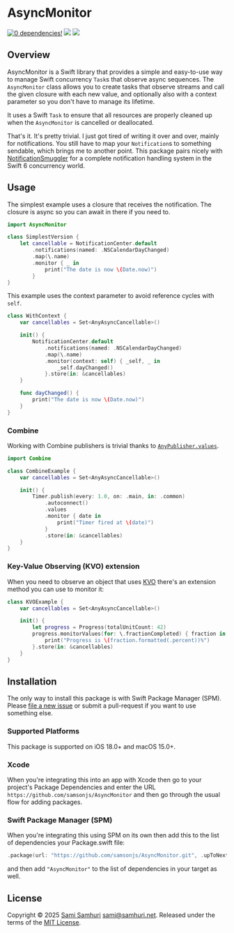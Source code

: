 # AsyncMonitor

[![0 dependencies!](https://0dependencies.dev/0dependencies.svg)](https://0dependencies.dev)
[![](https://img.shields.io/endpoint?url=https%3A%2F%2Fswiftpackageindex.com%2Fapi%2Fpackages%2Fsamsonjs%2FAsyncMonitor%2Fbadge%3Ftype%3Dswift-versions)](https://swiftpackageindex.com/samsonjs/AsyncMonitor)
[![](https://img.shields.io/endpoint?url=https%3A%2F%2Fswiftpackageindex.com%2Fapi%2Fpackages%2Fsamsonjs%2FAsyncMonitor%2Fbadge%3Ftype%3Dplatforms)](https://swiftpackageindex.com/samsonjs/AsyncMonitor)

## Overview

AsyncMonitor is a Swift library that provides a simple and easy-to-use way to manage Swift concurrency `Task`s that observe async sequences. The `AsyncMonitor` class allows you to create tasks that observe streams and call the given closure with each new value, and optionally also with a context parameter so you don't have to manage its lifetime.

It uses a Swift `Task` to ensure that all resources are properly cleaned up when the `AsyncMonitor` is cancelled or deallocated.

That's it. It's pretty trivial. I just got tired of writing it over and over, mainly for notifications. You still have to map your `Notification`s to something sendable, which brings me to another point. This package pairs nicely with [NotificationSmuggler](https://github.com/samsonjs/NotificationSmuggler) for a complete notification handling system in the Swift 6 concurrency world.

## Usage

The simplest example uses a closure that receives the notification. The closure is async so you can await in there if you need to.

```swift
import AsyncMonitor

class SimplestVersion {
    let cancellable = NotificationCenter.default
        .notifications(named: .NSCalendarDayChanged)
        .map(\.name)
        .monitor { _ in
            print("The date is now \(Date.now)")
        }
}
```

This example uses the context parameter to avoid reference cycles with `self`.

```swift
class WithContext {
    var cancellables = Set<AnyAsyncCancellable>()

    init() {
        NotificationCenter.default
            .notifications(named: .NSCalendarDayChanged)
            .map(\.name)
            .monitor(context: self) { _self, _ in
                _self.dayChanged()
            }.store(in: &cancellables)
    }

    func dayChanged() {
        print("The date is now \(Date.now)")
    }
}
```

### Combine

Working with Combine publishers is trivial thanks to [`AnyPublisher.values`][values].

```swift
import Combine

class CombineExample {
    var cancellables = Set<AnyAsyncCancellable>()

    init() {
        Timer.publish(every: 1.0, on: .main, in: .common)
            .autoconnect()
            .values
            .monitor { date in
                print("Timer fired at \(date)")
            }
            .store(in: &cancellables)
    }
}
```

[values]: https://developer.apple.com/documentation/combine/anypublisher/values-3s2uy

### Key-Value Observing (KVO) extension

When you need to observe an object that uses [KVO][] there's an extension method you can use to monitor it:

```swift
class KVOExample {
    var cancellables = Set<AnyAsyncCancellable>()

    init() {
        let progress = Progress(totalUnitCount: 42)
        progress.monitorValues(for: \.fractionCompleted) { fraction in
            print("Progress is \(fraction.formatted(.percent))%")
        }.store(in: &cancellables)
    }
}
```

[KVO]: https://developer.apple.com/library/archive/documentation/General/Conceptual/DevPedia-CocoaCore/KVO.html

## Installation

The only way to install this package is with Swift Package Manager (SPM). Please [file a new issue][] or submit a pull-request if you want to use something else.

[file a new issue]: https://github.com/samsonjs/AsyncMonitor/issues/new

### Supported Platforms

This package is supported on iOS 18.0+ and macOS 15.0+.

### Xcode

When you're integrating this into an app with Xcode then go to your project's Package Dependencies and enter the URL `https://github.com/samsonjs/AsyncMonitor` and then go through the usual flow for adding packages.

### Swift Package Manager (SPM)

When you're integrating this using SPM on its own then add this to the list of dependencies your Package.swift file:

```swift
.package(url: "https://github.com/samsonjs/AsyncMonitor.git", .upToNextMajor(from: "0.2.1"))
```

and then add `"AsyncMonitor"` to the list of dependencies in your target as well.

## License

Copyright © 2025 [Sami Samhuri](https://samhuri.net) <sami@samhuri.net>. Released under the terms of the [MIT License][MIT].

[MIT]: https://sjs.mit-license.org
